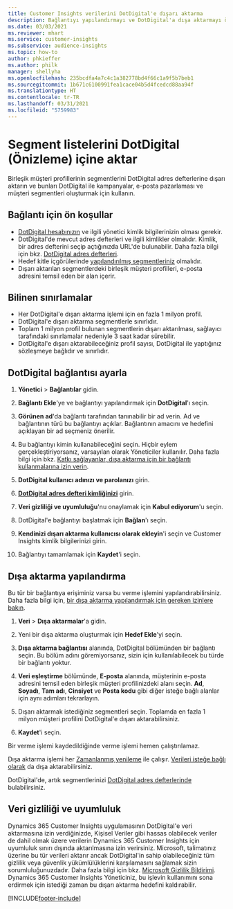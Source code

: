 ```yaml
---
title: Customer Insights verilerini DotDigital'e dışarı aktarma
description: Bağlantıyı yapılandırmayı ve DotDigital'a dışa aktarmayı öğrenin.
ms.date: 03/03/2021
ms.reviewer: mhart
ms.service: customer-insights
ms.subservice: audience-insights
ms.topic: how-to
author: phkieffer
ms.author: philk
manager: shellyha
ms.openlocfilehash: 235bcdfa4a7c4c1a382778bd4f66c1a9f5b7beb1
ms.sourcegitcommit: 1b671c6100991fea1cace04b5d4fcedcd88aa94f
ms.translationtype: HT
ms.contentlocale: tr-TR
ms.lasthandoff: 03/31/2021
ms.locfileid: "5759983"
---
```

# <a name="export-segment-lists-to-dotdigital-preview"></a>Segment listelerini DotDigital (Önizleme) içine aktar

Birleşik müşteri profillerinin segmentlerini DotDigital adres defterlerine dışarı aktarın ve bunları DotDigital ile kampanyalar, e-posta pazarlaması ve müşteri segmentleri oluşturmak için kullanın. 

## <a name="prerequisites-for-a-connection"></a>Bağlantı için ön koşullar

-   [DotDigital hesabınızın](https://dotdigital.com/) ve ilgili yönetici kimlik bilgilerinizin olması gerekir.
-   DotDigital'de mevcut adres defterleri ve ilgili kimlikler olmalıdır. Kimlik, bir adres defterini seçip açtığınızda URL'de bulunabilir. Daha fazla bilgi için bkz. [DotDigital adres defterleri](https://support.dotdigital.com/hc/articles/212211968-Creating-an-address-book).
-   Hedef kitle içgörülerinde [yapılandırılmış segmentleriniz](segments.md) olmalıdır.
-   Dışarı aktarılan segmentlerdeki birleşik müşteri profilleri, e-posta adresini temsil eden bir alan içerir.

## <a name="known-limitations"></a>Bilinen sınırlamalar

- Her DotDigital'e dışarı aktarma işlemi için en fazla 1 milyon profil.
- DotDigital'e dışarı aktarma segmentlerle sınırlıdır.
- Toplam 1 milyon profil bulunan segmentlerin dışarı aktarılması, sağlayıcı tarafındaki sınırlamalar nedeniyle 3 saat kadar sürebilir. 
- DotDigital'e dışarı aktarabileceğiniz profil sayısı, DotDigital ile yaptığınız sözleşmeye bağlıdır ve sınırlıdır.

## <a name="set-up-connection-to-dotdigital"></a>DotDigital bağlantısı ayarla

1. **Yönetici** > **Bağlantılar** gidin.

1. **Bağlantı Ekle**'ye ve bağlantıyı yapılandırmak için **DotDigital**'ı seçin.

1. **Görünen ad**'da bağlantı tarafından tanınabilir bir ad verin. Ad ve bağlantının türü bu bağlantıyı açıklar. Bağlantının amacını ve hedefini açıklayan bir ad seçmeniz önerilir.

1. Bu bağlantıyı kimin kullanabileceğini seçin. Hiçbir eylem gerçekleştiriyorsanız, varsayılan olarak Yöneticiler kullanılır. Daha fazla bilgi için bkz. [Katkı sağlayanlar, dışa aktarma için bir bağlantı kullanmalarına izin verin](connections.md#allow-contributors-to-use-a-connection-for-exports).

1. **DotDigital kullanıcı adınızı ve parolanızı** girin.

1. **[DotDigital adres defteri kimliğinizi](https://support.dotdigital.com/hc/articles/212211968-Creating-an-address-book)** girin.

1. **Veri gizliliği ve uyumluluğu**'nu onaylamak için **Kabul ediyorum**'u seçin.

1. DotDigital'e bağlantıyı başlatmak için **Bağlan**'ı seçin.

1. **Kendinizi dışarı aktarma kullanıcısı olarak ekleyin**'i seçin ve Customer Insights kimlik bilgilerinizi girin.

1. Bağlantıyı tamamlamak için **Kaydet**'i seçin. 

## <a name="configure-an-export"></a>Dışa aktarma yapılandırma

Bu tür bir bağlantıya erişiminiz varsa bu verme işlemini yapılandırabilirsiniz. Daha fazla bilgi için, [bir dışa aktarma yapılandırmak için gereken izinlere bakın](export-destinations.md#set-up-a-new-export).

1. **Veri** > **Dışa aktarmalar**'a gidin.

1. Yeni bir dışa aktarma oluşturmak için **Hedef Ekle**'yi seçin.

1. **Dışa aktarma bağlantısı** alanında, DotDigital bölümünden bir bağlantı seçin. Bu bölüm adını göremiyorsanız, sizin için kullanılabilecek bu türde bir bağlantı yoktur.


1. **Veri eşleştirme** bölümünde, **E-posta** alanında, müşterinin e-posta adresini temsil eden birleşik müşteri profilinizdeki alanı seçin. **Ad**, **Soyadı**, **Tam adı**, **Cinsiyet** ve **Posta kodu** gibi diğer isteğe bağlı alanlar için aynı adımları tekrarlayın.

1. Dışarı aktarmak istediğiniz segmentleri seçin. Toplamda en fazla 1 milyon müşteri profilini DotDigital'e dışarı aktarabilirsiniz.

1. **Kaydet**'i seçin.

Bir verme işlemi kaydedildiğinde verme işlemi hemen çalıştırılamaz.

Dışa aktarma işlemi her [Zamanlanmış yenileme](system.md#schedule-tab) ile çalışır. [Verileri isteğe bağlı olarak](export-destinations.md#run-exports-on-demand) da dışa aktarabilirsiniz. 
 
DotDigital'de, artık segmentlerinizi [DotDigital adres defterlerinde](https://support.dotdigital.com/hc/articles/212211968-Creating-an-address-book) bulabilirsiniz.


## <a name="data-privacy-and-compliance"></a>Veri gizliliği ve uyumluluk

Dynamics 365 Customer Insights uygulamasının DotDigital'e veri aktarmasına izin verdiğinizde, Kişisel Veriler gibi hassas olabilecek veriler de dahil olmak üzere verilerin Dynamics 365 Customer Insights için uyumluluk sınırı dışında aktarılmasına izin verirsiniz. Microsoft, talimatınız üzerine bu tür verileri aktarır ancak DotDigital'in sahip olabileceğiniz tüm gizlilik veya güvenlik yükümlülüklerini karşılamasını sağlamak sizin sorumluluğunuzdadır. Daha fazla bilgi için bkz. [Microsoft Gizlilik Bildirimi](https://go.microsoft.com/fwlink/?linkid=396732).
Dynamics 365 Customer Insights Yöneticiniz, bu işlevin kullanımını sona erdirmek için istediği zaman bu dışarı aktarma hedefini kaldırabilir.


[!INCLUDE[footer-include](../includes/footer-banner.md)]
